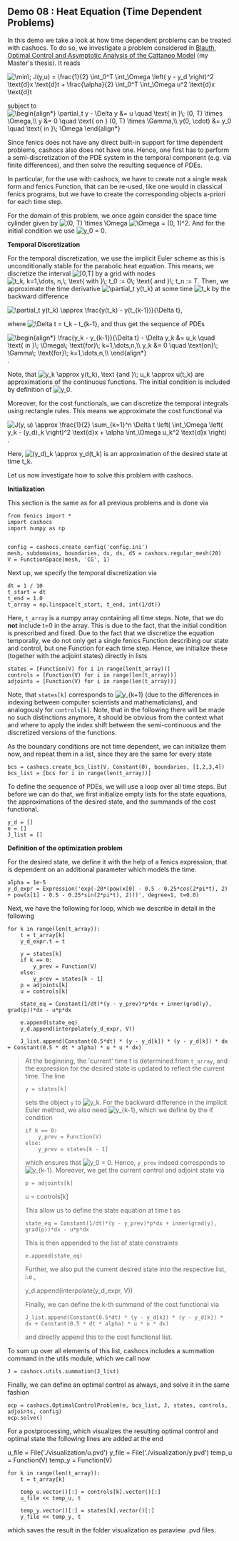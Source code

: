 ## Demo 08 : Heat Equation (Time Dependent Problems)


In this demo  we take a look at how time dependent problems can be treated with cashocs.
To do so, we investigate a problem considered in [Blauth, Optimal Control and Asymptotic Analysis of the Cattaneo Model](https://nbn-resolving.org/urn:nbn:de:hbz:386-kluedo-53727) (my Master's thesis). It reads

<img src=
"https://render.githubusercontent.com/render/math?math=%5Cdisplaystyle+%5Cmin%5C%3B+J%28y%2Cu%29+%3D+%5Cfrac%7B1%7D%7B2%7D+%5Cint_0%5ET+%5Cint_%5COmega+%5Cleft%28+y+-+y_d+%5Cright%29%5E2+%5Ctext%7Bd%7Dx+%5Ctext%7Bd%7Dt+%2B+%5Cfrac%7B%5Calpha%7D%7B2%7D+%5Cint_0%5ET+%5Cint_%5COmega+u%5E2+%5Ctext%7Bd%7Dx+%5Ctext%7Bd%7Dt"
alt="\min\; J(y,u) = \frac{1}{2} \int_0^T \int_\Omega \left( y - y_d \right)^2 \text{d}x \text{d}t + \frac{\alpha}{2} \int_0^T \int_\Omega u^2 \text{d}x \text{d}t">

subject to <img src=
"https://render.githubusercontent.com/render/math?math=%5Cdisplaystyle+%5Cbegin%7Balign%2A%7D%0A%5Cpartial_t+y+-+%5CDelta+y+%26%3D+u+%5Cquad+%5Ctext%7B+in+%7D%5C%3B+%280%2C+T%29+%5Ctimes+%5COmega%2C%5C%5C%0Ay+%26%3D+0+%5Cquad+%5Ctext%7B+on+%7D+%280%2C+T%29+%5Ctimes+%5CGamma%2C%5C%5C%0Ay%280%2C+%5Ccdot%29+%26%3D+y_0+%5Cquad+%5Ctext%7B+in+%7D%5C%3B+%5COmega%0A%5Cend%7Balign%2A%7D"
alt="\begin{align*}
\partial_t y - \Delta y &= u \quad \text{ in }\; (0, T) \times \Omega,\\
y &= 0 \quad \text{ on } (0, T) \times \Gamma,\\
y(0, \cdot) &= y_0 \quad \text{ in }\; \Omega
\end{align*}">

Since fenics does not have any direct built-in support for time dependent problems,
cashocs also does not have one. Hence, one first has to perform a semi-discretization
of the PDE system in the temporal component (e.g. via finite differences), and then
solve the resulting sequence of PDEs.

In particular, for the use with cashocs, we have to create not a single weak form and
fenics Function, that can be re-used, like one would in classical fenics programs, but
we have to create the corresponding objects a-priori for each time step.

For the domain of this problem, we once again consider the space time cylinder given by
<img src=
"https://render.githubusercontent.com/render/math?math=%5Cdisplaystyle+%280%2C+T%29+%5Ctimes+%5COmega"
alt="(0, T) \times \Omega"> <img src=
"https://render.githubusercontent.com/render/math?math=%5Ctextstyle+%5COmega+%3D+%280%2C+1%29%5E2"
alt="\Omega = (0, 1)^2">. And for the initial condition we use <img src=
"https://render.githubusercontent.com/render/math?math=%5Cdisplaystyle+y_0+%3D+0"
alt="y_0 = 0">.


**Temporal Discretization**


For the temporal discretization, we use the implicit Euler scheme as this is unconditionally stable for the parabolic heat equation. This means, we discretize the
interval <img src=
"https://render.githubusercontent.com/render/math?math=%5Ctextstyle+%5B0%2CT%5D"
alt="[0,T]"> by a grid with nodes <img src=
"https://render.githubusercontent.com/render/math?math=%5Ctextstyle+t_k%2C+k%3D1%2C%5Cdots%2C+n%2C%5C%3B+%5Ctext%7B+with+%7D%5C%3B+t_0+%3A%3D+0%5C%3B+%5Ctext%7B+and+%7D%5C%3B+t_n+%3A%3D+T"
alt="t_k, k=1,\dots, n,\; \text{ with }\; t_0 := 0\; \text{ and }\; t_n := T">. Then, we approximate the time derivative <img src=
"https://render.githubusercontent.com/render/math?math=%5Ctextstyle+%5Cpartial_t+y%28t_k%29"
alt="\partial_t y(t_k)"> at some time <img src=
"https://render.githubusercontent.com/render/math?math=%5Ctextstyle+t_k"
alt="t_k"> by the backward difference

<img src=
"https://render.githubusercontent.com/render/math?math=%5Ctextstyle+%5Cpartial_t+y%28t_k%29+%5Capprox+%5Cfrac%7By%28t_k%29+-+y%28t_%7Bk-1%7D%29%7D%7B%5CDelta+t%7D"
alt="\partial_t y(t_k) \approx \frac{y(t_k) - y(t_{k-1})}{\Delta t}">,

where <img src=
"https://render.githubusercontent.com/render/math?math=%5Ctextstyle+%5CDelta+t+%3D+t_k+-+t_%7Bk-1%7D"
alt="\Delta t = t_k - t_{k-1}">, and thus get the sequence of PDEs

<img src=
"https://render.githubusercontent.com/render/math?math=%5Cdisplaystyle+%5Cbegin%7Balign%2A%7D%0A%5Cfrac%7By_k+-+y_%7Bk-1%7D%7D%7B%5CDelta+t%7D+-+%5CDelta+y_k+%26%3D+u_k+%5Cquad+%5Ctext%7B+in+%7D%5C%3B+%5COmega%5C%3B+%5Ctext%7Bfor%7D%5C%3B+k%3D1%2C%5Cdots%2Cn%2C%5C%5C%0Ay_k+%26%3D+0+%5Cquad+%5Ctext%7Bon%7D%5C%3B+%5CGamma%5C%3B+%5Ctext%7Bfor%7D%5C%3B+k%3D1%2C%5Cdots%2Cn%2C%5C%5C%0A%5Cend%7Balign%2A%7D%0A"
alt="\begin{align*}
\frac{y_k - y_{k-1}}{\Delta t} - \Delta y_k &= u_k \quad \text{ in }\; \Omega\; \text{for}\; k=1,\dots,n,\\
y_k &= 0 \quad \text{on}\; \Gamma\; \text{for}\; k=1,\dots,n,\\
\end{align*}
">.

Note, that <img src=
"https://render.githubusercontent.com/render/math?math=%5Ctextstyle+y_k+%5Capprox+y%28t_k%29%2C+%5Ctext+%7Band+%7D%5C%3B+u_k+%5Capprox+u%28t_k%29"
alt="y_k \approx y(t_k), \text {and }\; u_k \approx u(t_k)"> are approximations of the
continuous functions. The initial condition is included by definition of <img src=
"https://render.githubusercontent.com/render/math?math=%5Cdisplaystyle+y_0"
alt="y_0">.

Moreover, for the cost functionals, we can discretize the temporal integrals using
rectangle rules. This means we approximate the cost functional via

<img src=
"https://render.githubusercontent.com/render/math?math=%5Cdisplaystyle+J%28y%2C+u%29+%5Capprox+%5Cfrac%7B1%7D%7B2%7D+%5Csum_%7Bk%3D1%7D%5En+%5CDelta+t+%5Cleft%28+%5Cint_%5COmega+%5Cleft%28+y_k+-+%28y_d%29_k+%5Cright%29%5E2+%5Ctext%7Bd%7Dx++%2B+%5Calpha+%5Cint_%5COmega+u_k%5E2+%5Ctext%7Bd%7Dx+%5Cright%29"
alt="J(y, u) \approx \frac{1}{2} \sum_{k=1}^n \Delta t \left( \int_\Omega \left( y_k - (y_d)_k \right)^2 \text{d}x  + \alpha \int_\Omega u_k^2 \text{d}x \right)">.

Here, <img src=
"https://render.githubusercontent.com/render/math?math=%5Cdisplaystyle+%28y_d%29_k+%5Capprox+y_d%28t_k%29"
alt="(y_d)_k \approx y_d(t_k)"> is an approximation of the desired state at time t_k.

Let us now investigate how to solve this problem with cashocs.

**Initialization**


This section is the same as for all previous problems and is done via

    from fenics import *
    import cashocs
    import numpy as np


    config = cashocs.create_config('config.ini')
    mesh, subdomains, boundaries, dx, ds, dS = cashocs.regular_mesh(20)
    V = FunctionSpace(mesh, 'CG', 1)

Next up, we specify the temporal discretization via

    dt = 1 / 10
    t_start = dt
    t_end = 1.0
    t_array = np.linspace(t_start, t_end, int(1/dt))

Here, `t_array` is a numpy array containing all time steps. Note, that we do **not**
include t=0 in the array. This is due to the fact, that the initial condition
is prescribed and fixed. Due to the fact that we discretize the equation temporally,
we do not only get a single fenics Function describing our state and control, but
one Function for each time step. Hence, we initialize these (together with the adjoint states) directly in lists

    states = [Function(V) for i in range(len(t_array))]
    controls = [Function(V) for i in range(len(t_array))]
    adjoints = [Function(V) for i in range(len(t_array))]

Note, that `states[k]` corresponds to <img src=
"https://render.githubusercontent.com/render/math?math=%5Cdisplaystyle+y_%7Bk%2B1%7D"
alt="y_{k+1}"> (due to the differences in indexing between computer scientists and
mathematicians), and analogously for `controls[k]`. Note, that in the following there
will  be made no such distinctions anymore, it should be obvious from the context
what and where to apply the index shift between the semi-continuous and the discretized
versions of the functions.

As the boundary conditions are not time dependent, we can initialize them now, and
repeat them in a list, since they are the same for every state

    bcs = cashocs.create_bcs_list(V, Constant(0), boundaries, [1,2,3,4])
    bcs_list = [bcs for i in range(len(t_array))]

To define the sequence of PDEs, we will use a loop over all time steps. But before we
can do that, we first initialize empty lists for the state equations, the
approximations of the desired state, and the summands of the cost functional.

    y_d = []
    e = []
    J_list = []

**Definition of the optimization problem**

For the desired state, we define it with the help of a fenics expression, that is
dependent on an additional parameter which models the time.

    alpha = 1e-5
    y_d_expr = Expression('exp(-20*(pow(x[0] - 0.5 - 0.25*cos(2*pi*t), 2) + pow(x[1] - 0.5 - 0.25*sin(2*pi*t), 2)))', degree=1, t=0.0)

Next, we have the following for loop, which we describe in detail in the following

    for k in range(len(t_array)):
    	t = t_array[k]
    	y_d_expr.t = t

    	y = states[k]
    	if k == 0:
    		y_prev = Function(V)
    	else:
    		y_prev = states[k - 1]
    	p = adjoints[k]
    	u = controls[k]

    	state_eq = Constant(1/dt)*(y - y_prev)*p*dx + inner(grad(y), grad(p))*dx - u*p*dx

    	e.append(state_eq)
    	y_d.append(interpolate(y_d_expr, V))

    	J_list.append(Constant(0.5*dt) * (y - y_d[k]) * (y - y_d[k]) * dx + Constant(0.5 * dt * alpha) * u * u * dx)

> At the beginning, the 'current' time t is determined from `t_array`, and the
> expression for the desired state is updated to reflect the current time.
> The line
>
>     y = states[k]
>
> sets the object `y` to <img src=
"https://render.githubusercontent.com/render/math?math=%5Cdisplaystyle+y_k"
alt="y_k">. For the backward difference in the implicit Euler method, we also need
<img src=
"https://render.githubusercontent.com/render/math?math=%5Cdisplaystyle+y_%7Bk-1%7D"
alt="y_{k-1}">, which we define by the if condition
>
>     if k == 0:
>         y_prev = Function(V)
>     else:
>         y_prev = states[k - 1]
>
> which ensures that <img src=
"https://render.githubusercontent.com/render/math?math=%5Cdisplaystyle+y_0+%3D+0"
alt="y_0 = 0">. Hence, `y_prev` indeed corresponds to <img src=
"https://render.githubusercontent.com/render/math?math=%5Cdisplaystyle+y_%7Bk-1%7D"
alt="y_{k-1}">. Moreover, we get the current control and adjoint state via
>
>     p = adjoints[k]
>	u = controls[k]
>
> This allow us to define the state equation at time t as
>
>     state_eq = Constant(1/dt)*(y - y_prev)*p*dx + inner(grad(y), grad(p))*dx - u*p*dx
>
> This is then appended to the list of state constraints
>
>     e.append(state_eq)
>
> Further, we also put the current desired state into the respective list, i.e.,
>
> 	y_d.append(interpolate(y_d_expr, V))
>
> Finally, we can define the k-th summand of the cost functional via
>
>     J_list.append(Constant(0.5*dt) * (y - y_d[k]) * (y - y_d[k]) * dx + Constant(0.5 * dt * alpha) * u * u * dx)
>
> and directly append this to the cost functional list.

To sum up over all elements of
this list, cashocs includes a summation command in the utils module, which we call now

    J = cashocs.utils.summation(J_list)

Finally, we can define an optimal control as always, and solve it in the same fashion

    ocp = cashocs.OptimalControlProblem(e, bcs_list, J, states, controls, adjoints, config)
    ocp.solve()

For a postprocessing, which visualizes the resulting optimal control and optimal state
the following lines are added at the end

u_file = File('./visualization/u.pvd')
y_file = File('./visualization/y.pvd')
temp_u = Function(V)
temp_y = Function(V)

    for k in range(len(t_array)):
    	t = t_array[k]

    	temp_u.vector()[:] = controls[k].vector()[:]
    	u_file << temp_u, t

    	temp_y.vector()[:] = states[k].vector()[:]
    	y_file << temp_y, t

which saves the result in the folder visualization as paraview .pvd files.
